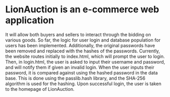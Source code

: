 # LionAuction is an e-commerce web application
It will allow both buyers and sellers to interact through the bidding on various goods.
So far, the logic for user login and database population for users has been implemented. 
Additionally, the original passwords have been removed and replaced with the hashes of the passwords. 
Currently, the website routes initially to index.html, which will prompt the user to login. 
Then, in login.html, the user is asked to input their username and password, and will notify them if given an invalid login.
When the user inputs their password, it is compared against using the hashed password in the data base. 
This is done using the passlib.hash library, and the SHA-256 algorithm is used for the hashing.
Upon successful login, the user is taken to the homepage of LionAuction.

